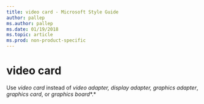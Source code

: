 ```yaml
---
title: video card - Microsoft Style Guide
author: pallep
ms.author: pallep
ms.date: 01/19/2018
ms.topic: article
ms.prod: non-product-specific
---
```


# video card

Use *video card* instead of *video adapter,* *display adapter,* *graphics adapter*, *graphics card*, or *graphics board**.*
